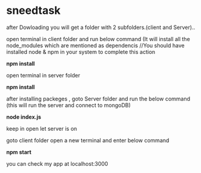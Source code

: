 # sneedtask
after Dowloading you will get a folder with 2 subfolders.(client and Server)..

open terminal in client folder and run below command (It will install all the node_modules which are mentioned as dependencis
//You should have installed node & npm in your system to complete this action

<b>npm install</b> 

open terminal in server folder

<b>npm install</b>


after installing packeges , goto Server folder and run the below command (this will run the server and connect to mongoDB)

<b>node index.js </b>

keep in open let server is on

goto client folder  open a new terminal and enter below command

<b>npm start</b>

you can check my app at localhost:3000
